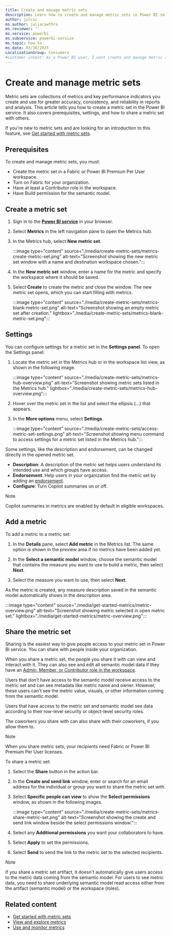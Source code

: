 ```yaml
---
title: Create and manage metric sets
description: Learn how to create and manage metric sets in Power BI so that members of your organization can find and reuse key metrics.
author: julcsc
ms.author: juliacawthra
ms.reviewer: ''
ms.service: powerbi
ms.subservice: powerbi-service
ms.topic: how-to
ms.date: 03/10/2025
LocalizationGroup: Consumers
#customer intent: As a Power BI user, I want create and manage metric sets so that my metrics are reusable and discoverable in my organization.
---
```


# Create and manage metric sets

Metric sets are collections of metrics and key performance indicators you create and use for greater accuracy, consistency, and reliability in reports and analysis.
This article tells you how to create a metric set in the Power BI service. It also covers prerequisites, settings, and how to share a metric set with others.

If you're new to metric sets and are looking for an introduction to this feature, see [Get started with metric sets](./get-started-metrics.md).

## Prerequisites

To create and manage metric sets, you must:

- Create the metric set in a Fabric or Power BI Premium Per User workspace.
- Turn on Fabric for your organization.
- Have at least a Contributor role in the workspace.
- Have Build permission for the semantic model.

## Create a metric set

1. Sign in to the [**Power BI service**](https://app.powerbi.com) in your browser.

1. Select **Metrics** in the left navigation pane to open the Metrics hub.

1. In the Metrics hub, select **New metric set**.

   :::image type="content" source="./media/create-metric-sets/metrics-create-metric-set.png" alt-text="Screenshot showing the new metric set window with a name and destination workspace chosen.":::

1. In the **New metric set** window, enter a name for the metric and specify the workspace where it should be saved.

1. Select **Create** to create the metric and close the window. The new metric set opens, which you can start filling with metrics.

   :::image type="content" source="./media/create-metric-sets/metrics-blank-metric-set.png" alt-text="Screenshot showing an empty metric set after creation." lightbox="./media/create-metric-sets/metrics-blank-metric-set.png":::

## Settings

You can configure settings for a metric set in the **Settings panel**. To open the Settings panel:

1. Locate the metric set in the Metrics hub or in the workspace list view, as shown in the following image.

   :::image type="content" source="./media/create-metric-sets/metrics-hub-overview.png" alt-text="Screenshot showing metric sets listed in the Metrics hub." lightbox="./media/create-metric-sets/metrics-hub-overview.png":::

1. Hover over the metric set in the list and select the ellipsis (...) that appears.

1. In the **More options** menu, select **Settings**.

   :::image type="content" source="./media/create-metric-sets/access-metric-set-settings.png" alt-text="Screenshot showing menu command to access settings for a metric set listed in the Metrics hub.":::

Some settings, like the description and endorsement, can be changed directly in the opened metric set.

- **Description**: A description of the metric set helps users understand its intended use and which groups have access.
- **Endorsement**: Help users in your organization find the metric set by adding an [endorsement](../collaborate-share/service-endorsement-overview.md).
- **Configure**: Turn Copilot summaries on or off.

> [!NOTE]
> Copilot summaries in metrics are enabled by default in eligible workspaces.

## Add a metric

To add a metric to a metric set:

1. In the **Details** pane, select **Add metric** in the Metrics list. The same option is shown in the preview area if no metrics have been added yet.

1. In the **Select a semantic model** window, choose the semantic model that contains the measure you want to use to build a metric, then select **Next**.

1. Select the measure you want to use, then select **Next**.

As the metric is created, any measure description saved in the semantic model automatically shows in the description area.

:::image type="content" source="./media/get-started-metrics/metric-overview.png" alt-text="Screenshot showing metric selected in open metric set." lightbox="./media/get-started-metrics/metric-overview.png":::

## Share the metric set

Sharing is the easiest way to give people access to your metric set in Power BI service. You can share with people inside your organization.

When you share a metric set, the people you share it with can view and interact with it. They can also see and edit all semantic model data if they have an [Admin, Member, or Contributor role in the workspace](../collaborate-share/service-roles-new-workspaces.md).

Users that don’t have access to the semantic model receive access to the metric set and can see metadata like metric name and owner. However, these users can't see the metric value, visuals, or other information coming from the semantic model.

Users that have access to the metric set and semantic model see data according to their row-level security or object-level security roles.

The coworkers you share with can also share with their coworkers, if you allow them to.

> [!NOTE]
> When you share metric sets, your recipients need Fabric or Power BI Premium Per User licenses.

To share a metric set:

1. Select the **Share** button in the action bar.

1. In the **Create and send link** window, enter or search for an email address for the individual or group you want to share the metric set with.

1. Select **Specific people can view** to show the **Select permissions** window, as shown in the following images.

   :::image type="content" source="./media/create-metric-sets/metrics-share-metric-set.png" alt-text="Screenshot showing the create and send link window beside the select permissions window.":::

1. Select any **Additional permissions** you want your collaborators to have.

1. Select **Apply** to set the permissions.

1. Select **Send** to send the link to the metric set to the selected recipients.

> [!NOTE]
> If you share a metric set artifact, it doesn't automatically give users access to the metric data coming from the semantic model. For users to see metric data, you need to share underlying semantic model read access either from the artifact (semantic model) or the workspace (roles).

## Related content

- [Get started with metric sets](create-metric-sets.md)
- [View and explore metrics](view-explore-metrics.md)
- [Use and monitor metrics](use-monitor-metrics.md)
